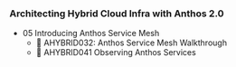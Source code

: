### Architecting Hybrid Cloud Infra with Anthos 2.0

- 05 Introducing Anthos Service Mesh
    - :memo: AHYBRID032: Anthos Service Mesh Walkthrough
    - :memo: AHYBRID041 Observing Anthos Services
